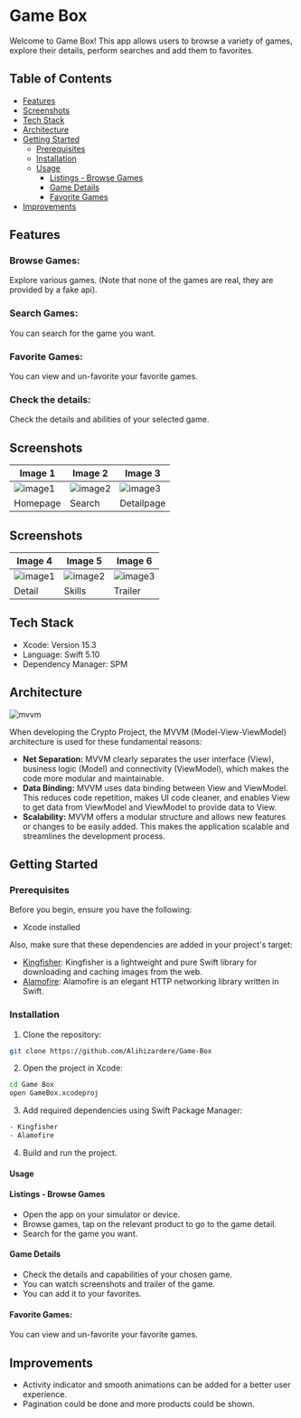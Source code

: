 # Game Box
Welcome to Game Box! This app allows users to browse a variety of games, explore their details, perform searches and add them to favorites.

## Table of Contents
- [Features](#features)
- [Screenshots](#screenshots)
- [Tech Stack](#tech-stack)
- [Architecture](#architecture)
- [Getting Started](#getting-started)
  - [Prerequisites](#prerequisites)
  - [Installation](#installation)
  - [Usage](#usage)
    - [Listings - Browse Games](#listings---browse-games)
    - [Game Details](#game-details)
    - [Favorite Games](#favorite-games)
- [Improvements](#improvements)

## Features
### Browse Games:
Explore various games.
(Note that none of the games are real, they are provided by a fake api).

### Search Games:
 You can search for the game you want.
 
### Favorite Games:
You can view and un-favorite your favorite games.
 
### Check the details:
Check the details and abilities of your selected game. 

## Screenshots

| Image 1 | Image 2 | Image 3 |
|---------|---------|---------|
![image1](https://github.com/Alihizardere/denemess/assets/79551625/2bd5320b-210e-46e7-9e5c-6265a235f3ca)|  ![image2](https://github.com/Alihizardere/denemess/assets/79551625/cd2c2f7a-e23c-4bb5-81f9-32d2596faf29)| ![image3](https://github.com/Alihizardere/denemess/assets/79551625/2e549de2-bbfb-4ab7-b65a-8672d408467e) |
| Homepage | Search | Detailpage |
## Screenshots

| Image 4 | Image 5 | Image 6 |
|---------|---------|---------|
![image1](https://github.com/Alihizardere/denemess/assets/79551625/505ecc79-7551-4e0a-9444-38c39bb97eb0)|  ![image2](https://github.com/Alihizardere/denemess/assets/79551625/c51fd145-9547-44bd-8ec1-27f301bbd64a)| ![image3](https://github.com/Alihizardere/denemess/assets/79551625/3afe3493-eeba-4280-bb11-a8e585dcf99a) |
| Detail | Skills | Trailer |

## Tech Stack
- Xcode: Version 15.3
- Language: Swift 5.10
- Dependency Manager: SPM

## Architecture
![mvvm](https://github.com/Alihizardere/denemess/assets/79551625/d80cf99a-f971-400d-9736-9d6e0dc3e8c9)

When developing the Crypto Project, the MVVM (Model-View-ViewModel) architecture is used for these fundamental reasons:
- **Net Separation:** MVVM clearly separates the user interface (View), business logic (Model) and connectivity (ViewModel), which makes the code more modular and maintainable.
- **Data Binding:** MVVM uses data binding between View and ViewModel. This reduces code repetition, makes UI code cleaner, and enables View to get data from ViewModel and ViewModel to provide data to View.
- **Scalability:** MVVM offers a modular structure and allows new features or changes to be easily added. This makes the application scalable and streamlines the development process.

## Getting Started
### Prerequisites
Before you begin, ensure you have the following:
- Xcode installed

Also, make sure that these dependencies are added in your project's target:
- [Kingfisher](https://github.com/onevcat/Kingfisher): Kingfisher is a lightweight and pure Swift library for downloading and caching images from the web.
- [Alamofire](https://github.com/Alamofire/Alamofire): Alamofire is an elegant HTTP networking library written in Swift.

### Installation
1. Clone the repository:
```bash
git clone https://github.com/Alihizardere/Game-Box
```

2. Open the project in Xcode:
```bash
cd Game Box
open GameBox.xcodeproj
```
3. Add required dependencies using Swift Package Manager:
```bash
- Kingfisher
- Alamofire 
```

4. Build and run the project.

#### Usage
#### Listings - Browse Games
- Open the app on your simulator or device.
- Browse games, tap on the relevant product to go to the game detail.
- Search for the game you want.

#### Game Details
- Check the details and capabilities of your chosen game. 
- You can watch screenshots and trailer of the game.
- You can add it to your favorites.

#### Favorite Games:
You can view and un-favorite your favorite games.

## Improvements
- Activity indicator and smooth animations can be added for a better user experience.
- Pagination could be done and more products could be shown.
